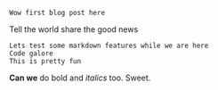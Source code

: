 	Wow first blog post here

Tell the world share the good news

	Lets test some markdown features while we are here
	Code galore
	This is pretty fun
	
**Can we** do bold and *italics* too. Sweet.